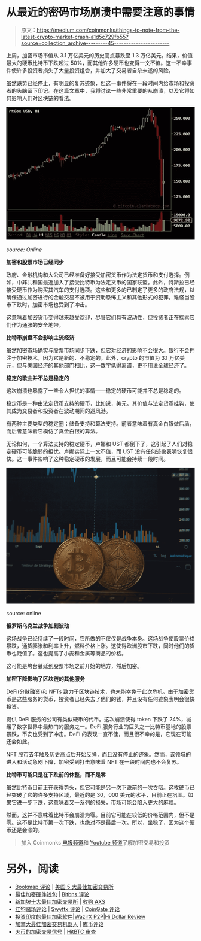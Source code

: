 # 从最近的密码市场崩溃中需要注意的事情

> 原文：<https://medium.com/coinmonks/things-to-note-from-the-latest-crypto-market-crash-a1d5c729fb55?source=collection_archive---------45----------------------->

上周，加密市场市值从 3.1 万亿美元的历史高点暴跌至 1.3 万亿美元。结果，价值最大的硬币比特币下跌超过 50%，而其他许多硬币也变得一文不值。这一不幸事件使许多投资者损失了大量投资组合，并加大了交易者自杀未遂的风险。

虽然跌势已经停止，有明显的复苏迹象，但这一事件将在一段时间内给市场和投资者的头脑留下印记。在这篇文章中，我将讨论一些非常重要的从崩溃，以及它将如何影响人们对区块链的看法。

![](img/051c0af32059144c3b375ed861528651.png)

*source: Online*

**加密和股票市场已经同步**

政府、金融机构和大公司已经准备好接受加密货币作为法定货币和支付选择。例如，中非共和国最近加入了接受比特币为法定货币的国家联盟。此外，特斯拉已经接受硬币作为购买其汽车的支付选项。这些和更多的已制定了更多的政府法规，以确保通过加密进行的金融交易不被用于资助恐怖主义和其他形式的犯罪。难怪当股市下跌时，加密市场也受到了冲击。

这意味着加密货币变得越来越受欢迎，尽管它们具有波动性，但投资者正在探索它们作为通胀的安全地带。

**比特币崩盘不会影响主流经济**

虽然加密市场确实与股票市场同步下跌，但它对经济的影响不会很大。银行不会押注于加密技术，因为它是新的、不稳定的。此外，crypto 的市值为 3.1 万亿美元，但与美国经济的其他部门相比，这一数字低得离谱，更不用说全球经济了。

**稳定的歌曲并不总是稳定的**

这次崩溃也暴露了一些令人担忧的事情——稳定的硬币可能并不总是稳定的。

稳定币是一种由法定货币支持的硬币，比如说，美元。其价值与法定货币挂钩，使其成为交易者和投资者在波动期间的避风港。

有两种主要类型的稳定圈；储备支持和算法支持。前者意味着有真金白银做后盾，而后者意味着它模仿了真金白银的算法。

无论如何，一个算法支持的稳定硬币，卢娜和 UST 都倒下了，这引起了人们对稳定硬币可能脆弱的担忧。卢娜实际上一文不值，而 UST 没有任何迹象表明恢复很快。这一事件影响了这种稳定硬币的发展，而且可能会持续一段时间。

![](img/18820df60317d806e199e3d76a1b085c.png)

source: online

**俄罗斯乌克兰战争加剧波动**

这场战争已经持续了一段时间，它所做的不仅仅是战争本身。这场战争使股票价格暴跌，通货膨胀和利率上升，燃料价格上涨。这使得欧洲股市下跌，同时他们的货币也贬值了。这也提高了小麦和金属等商品的价格。

这可能是垮台蔓延到股票市场之前开始的地方，然后加密。

**加密下降影响了区块链的其他服务**

DeFi(分散融资)和 NFTs 致力于区块链技术，也未能幸免于此次危机。由于加密货币是这些服务的货币，投资者已经失去了他们的钱，并且没有任何迹象表明会很快投资。

提供 DeFi 服务的公司有类似硬币的代币。这次崩溃使得 token 下跌了 24%，减缓了数字世界中最热门的服务之一。DeFi 服务行业的巨头之一比特币基地的股票暴跌，币安也受到了冲击。DeFi 的表现一直不佳，而且很不幸的是，它现在可能还会如此。

NFT 股市去年触及历史高点后开始反弹，而且没有停止的迹象。然而，该领域的进入和活动急剧下降，加密受到打击意味着 NFT 在一段时间内也不会复苏。

**比特币可能只是在下跌前的休整，而不是零**

虽然比特币目前正在获得势头，但它可能是另一次下跌前的一次吞咽。这枚硬币已经突破了它的许多支持区域，最近的是 30，000 美元的水平，目前正在巩固。如果它进一步下跌，这意味着又一系列的损失，市场可能会陷入更大的麻烦。

然而，这并不意味着比特币会崩溃为零。目前它可能在较低的价格范围内，但不是零。这不是比特币第一次下跌，也绝对不是最后一次。所以，坐稳了，因为这个硬币还是会涨的。

> 加入 Coinmonks [电报频道](https://t.me/coincodecap)和 [Youtube 频道](https://www.youtube.com/c/coinmonks/videos)了解加密交易和投资

# 另外，阅读

*   [Bookmap 评论](https://coincodecap.com/bookmap-review-2021-best-trading-software) | [美国 5 大最佳加密交易所](https://coincodecap.com/crypto-exchange-usa)
*   最佳加密[硬件钱包](/coinmonks/hardware-wallets-dfa1211730c6) | [Bitbns 评论](/coinmonks/bitbns-review-38256a07e161)
*   [新加坡十大最佳加密交易所](https://coincodecap.com/crypto-exchange-in-singapore) | [收购 AXS](https://coincodecap.com/buy-axs-token)
*   [红狗赌场评论](https://coincodecap.com/red-dog-casino-review) | [Swyftx 评论](https://coincodecap.com/swyftx-review) | [CoinGate 评论](https://coincodecap.com/coingate-review)
*   [投资印度的最佳加密软件](https://coincodecap.com/best-crypto-to-invest-in-india-in-2021)|[WazirX P2P](https://coincodecap.com/wazirx-p2p)|[Hi Dollar Review](https://coincodecap.com/hi-dollar-review)
*   [加拿大最佳加密交易机器人](https://coincodecap.com/5-best-crypto-trading-bots-in-canada) | [库币评论](https://coincodecap.com/kucoin-review)
*   [火币的加密交易信号](https://coincodecap.com/huobi-crypto-trading-signals) | [HitBTC 审查](/coinmonks/hitbtc-review-c5143c5d53c2)